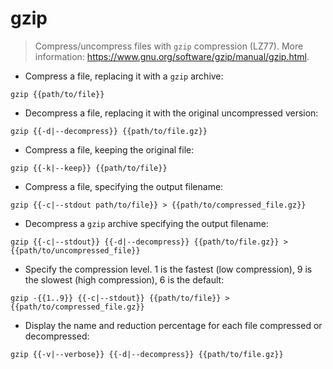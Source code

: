 # gzip

> Compress/uncompress files with `gzip` compression (LZ77).
> More information: <https://www.gnu.org/software/gzip/manual/gzip.html>.

- Compress a file, replacing it with a `gzip` archive:

`gzip {{path/to/file}}`

- Decompress a file, replacing it with the original uncompressed version:

`gzip {{-d|--decompress}} {{path/to/file.gz}}`

- Compress a file, keeping the original file:

`gzip {{-k|--keep}} {{path/to/file}}`

- Compress a file, specifying the output filename:

`gzip {{-c|--stdout path/to/file}} > {{path/to/compressed_file.gz}}`

- Decompress a `gzip` archive specifying the output filename:

`gzip {{-c|--stdout}} {{-d|--decompress}} {{path/to/file.gz}} > {{path/to/uncompressed_file}}`

- Specify the compression level. 1 is the fastest (low compression), 9 is the slowest (high compression), 6 is the default:

`gzip -{{1..9}} {{-c|--stdout}} {{path/to/file}} > {{path/to/compressed_file.gz}}`

- Display the name and reduction percentage for each file compressed or decompressed:

`gzip {{-v|--verbose}} {{-d|--decompress}} {{path/to/file.gz}}`
